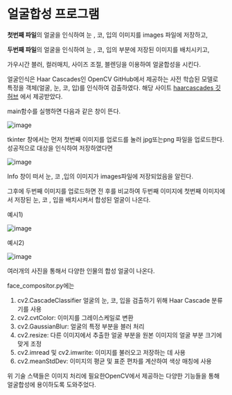 # 얼굴합성 프로그램



**첫번째 파일**의 얼굴을 인식하여 눈 , 코, 입의 이미지를 images 파일에 저장하고, 

**두번째 파일**의 얼굴을 인식하여 눈 , 코, 입의 부분에 저장된 이미지를 배치시키고,

가우시간 블러, 컬러매치, 사이즈 조절, 블렌딩을 이용하여 얼굴합성을 시킨다.

얼굴인식은 Haar Cascades인 OpenCV GitHub에서 제공하는 사전 학습된 모델로 특정을 객체(얼굴, 눈, 코, 입)를 인식하여 검출하였다.
해당 사이트 [haarcascades 깃허브](https://github.com/opencv/opencv/tree/master/data/haarcascades) 에서 제공받았다.



main함수를 실행하면 다음과 같은 창이 뜬다.


![image](https://github.com/kohjun/compositing-face/assets/82298792/c2bf35be-0f0c-4ba8-be63-57f8106b49f9)


tkinter 창에서는 먼저 첫번째 이미지를 업로드를 눌러 jpg또는png 파일을 업로드한다.
성공적으로 대상을 인식하여 저장하였다면


![image](https://github.com/kohjun/compositing-face/assets/82298792/ca79b677-926d-4052-bb3b-4b33f71722ff)

Info 창이 떠서 눈, 코 ,입의 이미지가 images파일에 저장되었음을 알린다.


그후에 두번째 이미지를 업로드하면
전 후를 비교하여 두번째 이미지에 첫번째 이미지에서 저장된 눈, 코 , 입을 배치시켜서 합성된 얼굴이 나온다.


예시1)

![image](https://github.com/kohjun/compositing-face/assets/82298792/59b08558-9079-47c2-b095-31ccb791e918)

예시2)

![image](https://github.com/kohjun/compositing-face/assets/82298792/7d3b30d6-2092-4084-a1c4-2d56e1bbdded)



여러개의 사진을 통해서 다양한 인물의 합성 얼굴이 나온다.


face_compositor.py에는 

1. cv2.CascadeClassifier 얼굴의 눈, 코, 입을 검출하기 위해 Haar Cascade 분류기를 사용
2. cv2.cvtColor: 이미지를 그레이스케일로 변환
3. cv2.GaussianBlur: 얼굴의 특정 부분을 블러 처리
4. cv2.resize: 다른 이미지에서 추출한 얼굴 부분을 원본 이미지의 얼굴 부분 크기에 맞게 조정
5. cv2.imread 및 cv2.imwrite: 이미지를 불러오고 저장하는 데 사용
6. cv2.meanStdDev: 이미지의 평균 및 표준 편차를 계산하여 색상 매칭에 사용


위 기술 스택들은 이미지 처리에 필요한OpenCV에서 제공하는 다양한 기능들을 통해 얼굴합성에 용이하도록 도와주었다.



